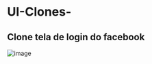 # UI-Clones-
## Clone tela de login do facebook
![image](https://user-images.githubusercontent.com/89053769/134270007-7ad157ff-ec72-4ee7-903c-f807ee6d0ecb.png)
